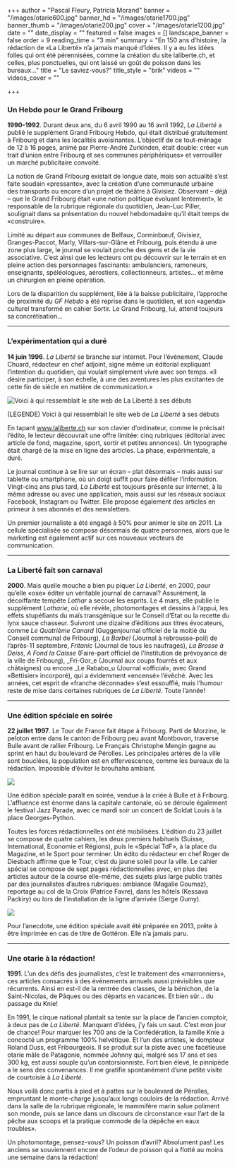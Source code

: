 +++
author = "Pascal Fleury, Patricia Morand"
banner = "/images/otarie600.jpg"
banner_hd = "/images/otarie1700.jpg"
banner_thumb = "/images/otarie200.jpg"
cover = "/images/otarie1200.jpg"
date = ""
date_display = ""
featured = false
images = []
landscape_banner = false
order = 9
reading_time = "3 min"
summary = "En 150 ans d’histoire, la rédaction de «La Liberté» n’a jamais manqué d’idées. Il y a eu les idées folles qui ont été pérennisées, comme la création du site laliberte.ch, et celles, plus ponctuelles, qui ont laissé un goût de poisson dans les bureaux…"
title = "Le saviez-vous?"
title_style = "brik"
videos = ""
videos_cover = ""

+++
### Un Hebdo pour le Grand Fribourg

**1990-1992**. Durant deux ans, du 6 avril 1990 au 16 avril 1992, _La Liberté_ a publié le supplément Grand Fribourg Hebdo, qui était distribué gratuitement à Fribourg et dans les localités avoisinantes. L’objectif de ce tout-ménage de 12 à 16 pages, animé par Pierre-André Zurkinden, était double: créer «un trait d’union entre Fribourg et ses communes périphériques» et verrouiller un marché publicitaire convoité.

La notion de Grand Fribourg existait de longue date, mais son actualité s’est faite soudain «pressante», avec la création d’une communauté urbaine des transports ou encore d’un projet de théâtre à Givisiez. Observant – déjà – que le Grand Fribourg était «une notion politique évoluant lentement», le responsable de la rubrique régionale du quotidien, Jean-Luc Piller, soulignait dans sa présentation du nouvel hebdomadaire qu’il était temps de «construire».

Limité au départ aux communes de Belfaux, Corminbœuf, Givisiez, Granges-Paccot, Marly, Villars-sur-Glâne et Fribourg, puis étendu à une zone plus large, le journal se voulait proche des gens et de la vie associative. C’est ainsi que les lecteurs ont pu découvrir sur le terrain et en pleine action des personnages fascinants: ambulanciers, ramoneurs, enseignants, spéléologues, aérostiers, collectionneurs, artistes… et même un chirurgien en pleine opération.

Lors de la disparition du supplément, liée à la baisse publicitaire, l’approche de proximité du _GF Hebdo_ a été reprise dans le quotidien, et son «agenda» culturel transformé en cahier Sortir. Le Grand Fribourg, lui, attend toujours sa concrétisation…

***

### L’expérimentation qui a duré

**14 juin 1996**. _La Liberté_ se branche sur internet. Pour l’événement, Claude Chuard, rédacteur en chef adjoint, signe même un éditorial expliquant l’intention du quotidien, qui voulait simplement vivre avec son temps. «Il désire participer, à son échelle, à une des aventures les plus excitantes de cette fin de siècle en matière de communication.»

![Voici à qui ressemblait le site web de La Liberté à ses débuts](/images/capture-d-ecran-2021-09-29-a-17-55-05.png "Voici à qui ressemblait le site web de La Liberté à ses débuts")

(LEGENDE) Voici à qui ressemblait le site web de _La Liberté_ à ses débuts

En tapant www.laliberte.ch sur son clavier d’ordinateur, comme le précisait l’édito, le lecteur découvrait une offre limitée: cinq rubriques (éditorial avec article de fond, magazine, sport, sortir et petites annonces). Un typographe était chargé de la mise en ligne des articles. La phase, expérimentale, a duré.

Le journal continue à se lire sur un écran – plat désormais – mais aussi sur tablette ou smartphone, où un doigt suffit pour faire défiler l’information. Vingt-cinq ans plus tard, _La Liberté_ est toujours présente sur internet, à la même adresse ou avec une application, mais aussi sur les réseaux sociaux Facebook, Instagram ou Twitter. Elle propose également des articles en primeur à ses abonnés et des newsletters.

Un premier journaliste a été engagé à 50% pour animer le site en 2011. La cellule spécialisée se compose désormais de quatre personnes, alors que le marketing est également actif sur ces nouveaux vecteurs de communication.

***

### La Liberté fait son carnaval

**2000**. Mais quelle mouche a bien pu piquer _La Liberté_, en 2000, pour qu’elle «ose» éditer un véritable journal de carnaval? Assurément, la décoiffante tempête _Lothar_ a secoué les esprits. Le 4 mars, elle publie le supplément _Lotharie_, où elle révèle, photomontages et dessins à l’appui, les effets stupéfiants du maïs transgénique sur le Conseil d’Etat ou la recette du lynx sauce chasseur. Suivront une dizaine d’éditions aux titres évocateurs, comme _Le Quatrième Canard_ (Guggenjournal officiel de la moitié du Conseil communal de Fribourg), _La Barbe!_ (Journal à rebrousse-poil) de l’après-11 septembre, _Fritanic_ (Journal de tous les naufrages), _La Brosse à Deiss_, _A Fond la Caisse_ (Faire-part officiel de l’Institution de prévoyance de la ville de Fribourg), _Fri-Gor_e (Journal aux coups fourrés et aux châtaignes) ou encore _Le Rababo_u (Journal «official», avec Grand «Bettisier» incorporé), qui a évidemment «encensé» l’évêché. Avec les années, cet esprit de «franche déconnade» s’est essoufflé, mais l’humour reste de mise dans certaines rubriques de _La Liberté_. Toute l’année!

***

### Une édition spéciale en soirée

**22 juillet 1997**. Le Tour de France fait étape à Fribourg. Parti de Morzine, le peloton entre dans le canton de Fribourg peu avant Montbovon, traverse Bulle avant de rallier Fribourg. Le Français Christophe Mengin gagne au sprint en haut du boulevard de Pérolles. Les principales artères de la ville sont bouclées, la population est en effervescence, comme les bureaux de la rédaction. Impossible d’éviter le brouhaha ambiant.

![](/images/capture-d-ecran-2021-09-29-a-18-34-34.png)

Une édition spéciale paraît en soirée, vendue à la criée à Bulle et à Fribourg. L’affluence est énorme dans la capitale cantonale, où se déroule également le festival Jazz Parade, avec ce mardi soir un concert de Soldat Louis à la place Georges-Python.

Toutes les forces rédactionnelles ont été mobilisées. L’édition du 23 juillet se compose de quatre cahiers, les deux premiers habituels (Suisse, International, Economie et Régions), puis le «Spécial TdF», à la place du Magazine, et le Sport pour terminer. Un édito du rédacteur en chef Roger de Diesbach affirme que le Tour, c’est du jaune soleil pour la ville. Le cahier spécial se compose de sept pages rédactionnelles avec, en plus des articles autour de la course elle-même, des sujets plus large public traités par des journalistes d’autres rubriques: ambiance (Magalie Goumaz), reportage au col de la Croix (Patrice Favre), dans les hôtels (Kessava Packiry) ou lors de l’installation de la ligne d’arrivée (Serge Gumy).

![](/images/capture-d-ecran-2021-09-29-a-18-35-38.png)

Pour l’anecdote, une édition spéciale avait été préparée en 2013, prête à être imprimée en cas de titre de Gottéron. Elle n’a jamais paru.

***

### Une otarie à la rédaction!

**1991**. L’un des défis des journalistes, c’est le traitement des «marronniers», ces articles consacrés à des événements annuels aussi prévisibles que récurrents. Ainsi en est-il de la rentrée des classes, de la bénichon, de la Saint-Nicolas, de Pâques ou des départs en vacances. Et bien sûr… du passage du Knie!

En 1991, le cirque national plantait sa tente sur la place de l’ancien comptoir, à deux pas de _La Liberté_. Manquant d’idées, j’y fais un saut. C’est mon jour de chance! Pour marquer les 700 ans de la Confédération, la famille Knie a concocté un programme 100% helvétique. Et l’un des artistes, le dompteur Roland Duss, est Fribourgeois. Il se produit sur la piste avec une facétieuse otarie mâle de Patagonie, nommée Johnny qui, malgré ses 17 ans et ses 300 kg, est aussi souple qu’un contorsionniste. Fort bien élevé, le pinnipède a le sens des convenances. Il me gratifie spontanément d’une petite visite de courtoisie à _La Liberté_.

Nous voilà donc partis à pied et à pattes sur le boulevard de Pérolles, empruntant le monte-charge jusqu’aux longs couloirs de la rédaction. Arrivé dans la salle de la rubrique régionale, le mammifère marin salue poliment son monde, puis se lance dans un discours de circonstance «sur l’art de la pêche aux scoops et la pratique commode de la dépêche en eaux troubles».

Un photomontage, pensez-vous? Un poisson d’avril? Absolument pas! Les anciens se souviennent encore de l’odeur de poisson qui a flotté au moins une semaine dans la rédaction!